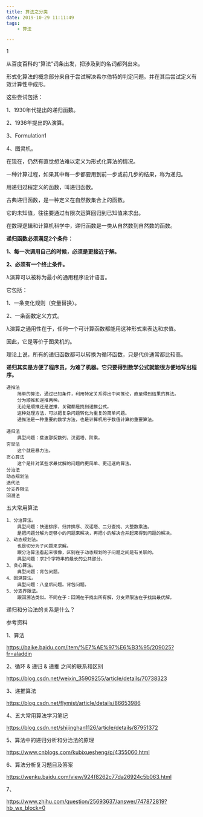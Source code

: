 ```yaml
---
title: 算法之分类
date: 2019-10-29 11:11:49
tags:
	- 算法

---
```


1

从百度百科的“算法”词条出发，把涉及到的名词都列出来。

形式化算法的概念部分来自于尝试解决希尔伯特的判定问题。并在其后尝试定义有效计算性中成形。

这些尝试包括：

1、1930年代提出的递归函数。

2、1936年提出的λ演算。

3、Formulation1

4、图灵机。

在现在，仍然有直觉想法难以定义为形式化算法的情况。



一种计算过程，如果其中每一步都要用到前一步或前几步的结果，称为递归。

用递归过程定义的函数，叫递归函数。

古典递归函数，是一种定义在自然数集合上的函数。

它的未知值，往往要通过有限次运算回归到已知值来求出。

在数理逻辑和计算机科学中，递归函数是一类从自然数到自然数的函数。

**递归函数必须满足2个条件：**

**1、每一次调用自己的时候，必须是更接近于解。**

**2、必须有一个终止条件。**



λ演算可以被称为最小的通用程序设计语言。

它包括：

1、一条变化规则（变量替换）。

2、一条函数定义方式。

λ演算之通用性在于，任何一个可计算函数都能用这种形式来表达和求值。

因此，它是等价于图灵机的。



理论上说，所有的递归函数都可以转换为循环函数，只是代价通常都比较高。

**递归其实是方便了程序员，为难了机器。它只要得到数学公式就能很方便地写出程序。**



```
递推法
	简单的算法，通过已知条件，利用特定关系得出中间推论，直至得到结果的算法。
	分为顺推和逆推两种。
	无论是顺推还是逆推，关键都是找到递推公式。
	这种处理方法，可以把复杂问题转化为重复的简单问题。
	递推法是一种重要的数学方法，也是计算机用于数值计算的重要算法。
	
递归法
	典型问题：斐波那契数列、汉诺塔、阶乘。
穷举法
	这个就是暴力法。
贪心算法
	这个是针对某些求最优解的问题的更简单、更迅速的算法。
分治法
动态规划法
迭代法
分支界限法
回溯法
```

五大常用算法

```
1、分治算法。
	典型问题：快速排序、归并排序、汉诺塔、二分查找、大整数乘法。
	是把问题分解为足够小的问题来解决，再把小的解决合并起来得到问题的解决。
2、动态规划法。
	也是切分为子问题来求解。
	跟分治算法看起来很像，区别在于动态规划的子问题之间是有关联的。
	典型问题：求2个字符串的最长的公共部分。
3、贪心算法。
	典型问题：背包问题。
4、回溯算法。
	典型问题：八皇后问题。背包问题。
5、分支界限法。
	跟回溯法类似。不同在于：回溯在于找出所有解，分支界限法在于找出最优解。
```



递归和分治法的关系是什么？



参考资料

1、算法

https://baike.baidu.com/item/%E7%AE%97%E6%B3%95/209025?fr=aladdin

2、循环 & 递归 & 递推 之间的联系和区别

https://blog.csdn.net/weixin_35909255/article/details/70738323

3、递推算法

https://blog.csdn.net/flymist/article/details/86653986

4、五大常用算法学习笔记

https://blog.csdn.net/shijinghan1126/article/details/87951372

5、算法中的递归分析和分治法的原理

https://www.cnblogs.com/kubixuesheng/p/4355060.html

6、算法分析复习题目及答案 

https://wenku.baidu.com/view/924f8262c77da26924c5b063.html

7、

https://www.zhihu.com/question/25693637/answer/747872819?hb_wx_block=0